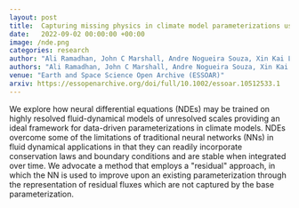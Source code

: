 ```yaml
---
layout: post
title:  Capturing missing physics in climate model parameterizations using neural differential equations
date:   2022-09-02 00:00:00 +00:00
image: /nde.png
categories: research
author: "Ali Ramadhan, John C Marshall, Andre Nogueira Souza, Xin Kai Lee, Ulyana Piterbarg, Adeline Hillier, Gregory LeClaire Wagner, Christopher Rackauckas, Chris Hill, Jean-Michel Campin, Raffaele Ferrari"
authors: "Ali Ramadhan, John C Marshall, Andre Nogueira Souza, Xin Kai Lee, <b>Ulyana Piterbarg</b>, Adeline Hillier, Gregory LeClaire Wagner, Christopher Rackauckas, Chris Hill, Jean-Michel Campin, Raffaele Ferrari"
venue: "Earth and Space Science Open Archive (ESSOAR)"
arxiv: https://essopenarchive.org/doi/full/10.1002/essoar.10512533.1
---
```

We explore how neural differential equations (NDEs) may be trained on highly resolved fluid-dynamical models of unresolved scales providing an ideal framework for data-driven parameterizations in climate models. NDEs overcome some of the limitations of traditional neural networks (NNs) in fluid dynamical applications in that they can readily incorporate conservation laws and boundary conditions and are stable when integrated over time. We advocate a method that employs a "residual" approach, in which the NN is used to improve upon an existing parameterization through the representation of residual fluxes which are not captured by the base parameterization.